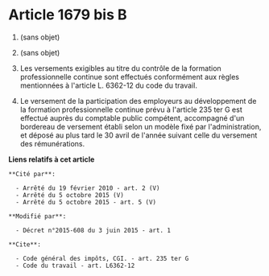 # Article 1679 bis B

1. (sans objet) 

2. (sans objet)

3. Les versements exigibles au titre du contrôle de la formation professionnelle continue sont effectués conformément aux
règles mentionnées à l'article L. 6362-12 du code du travail. 

4. Le versement de la participation des employeurs au développement de la formation professionnelle continue prévu à
l'article 235 ter G est effectué auprès du comptable public compétent, accompagné d'un bordereau de versement établi selon un
modèle fixé par l'administration, et déposé au plus tard le 30 avril de l'année suivant celle du versement des rémunérations.

**Liens relatifs à cet article**

	**Cité par**:

	  - Arrêté du 19 février 2010 - art. 2 (V)
	  - Arrêté du 5 octobre 2015 (V)
	  - Arrêté du 5 octobre 2015 - art. 5 (V)

	**Modifié par**:

	  - Décret n°2015-608 du 3 juin 2015 - art. 1

	**Cite**:

	  - Code général des impôts, CGI. - art. 235 ter G
	  - Code du travail - art. L6362-12
